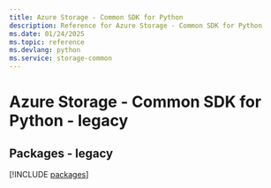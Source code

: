 ```yaml
---
title: Azure Storage - Common SDK for Python
description: Reference for Azure Storage - Common SDK for Python
ms.date: 01/24/2025
ms.topic: reference
ms.devlang: python
ms.service: storage-common
---
```

# Azure Storage - Common SDK for Python - legacy
## Packages - legacy
[!INCLUDE [packages](storage---common-index.md)]